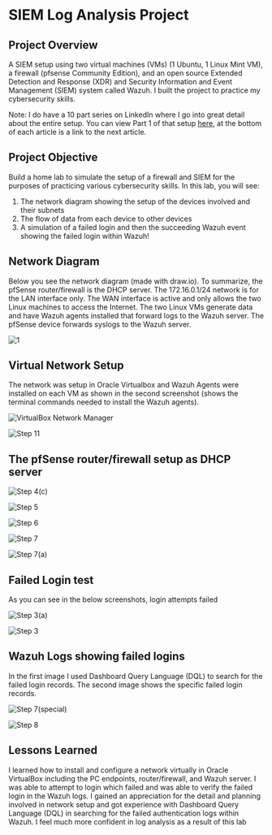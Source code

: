 <h1> SIEM Log Analysis Project </h1>

<h2> Project Overview </h2>

A SIEM setup using two virtual machines (VMs) (1 Ubuntu, 1 Linux Mint VM), a firewall (pfsense Community Edition), and an open source Extended Detection and Response (XDR) and Security Information and Event Management (SIEM) system called Wazuh. I built the project to practice my cybersecurity skills. 

Note: I do have a 10 part series on LinkedIn where I go into great detail about the entire setup. You can view Part 1 of that setup <a href="https://www.linkedin.com/pulse/siem-project-lab-setup-part-1-install-oracle-nicholas-piersimoni-puxte/?trackingId=%2Fq3V7dKkz2Gm6GlBAlkttQ%3D%3D">here</a>, at the bottom of each article is a link to the next article. 

<h2> Project Objective </h2>

Build a home lab to simulate the setup of a firewall and SIEM for the purposes of practicing various cybersecurity skills. In this lab, you will see:

1. The network diagram showing the setup of the devices involved and their subnets
2. The flow of data from each device to other devices
3. A simulation of a failed login and then the succeeding Wazuh event showing the failed login within Wazuh!

<h2> Network Diagram </h2>

Below you see the network diagram (made with draw.io). To summarize, the pfSense router/firewall is the DHCP server. The 172.16.0.1/24 network is for the LAN interface only. The WAN interface is active and only allows the two Linux machines to access the Internet. The two Linux VMs generate data and have Wazuh agents installed that forward logs to the Wazuh server. The pfSense device forwards syslogs to the Wazuh server. 

![1](https://github.com/user-attachments/assets/189a7dac-2e33-45b0-b221-381d6beadbb2)

<h2> Virtual Network Setup </h2>

The network was setup in Oracle Virtualbox and Wazuh Agents were installed on each VM as shown in the second screenshot (shows the terminal commands needed to install the Wazuh agents).

![VirtualBox Network Manager](https://github.com/user-attachments/assets/e397f62b-7754-4b78-a39a-f610da825067)

![Step 11](https://github.com/user-attachments/assets/9c4b26d8-75ef-428a-aff4-8c1853bddd68)

<h2> The pfSense router/firewall setup as DHCP server </h2>

![Step 4(c)](https://github.com/user-attachments/assets/584ef296-38b6-43e0-b70a-b4d8ef310663)

![Step 5](https://github.com/user-attachments/assets/6326339c-e49f-4fa3-b0d9-e86b609eb24d)

![Step 6](https://github.com/user-attachments/assets/80f98af9-2e54-400c-9a62-722a43f88dfa)

![Step 7](https://github.com/user-attachments/assets/67cebe96-98e4-4760-a841-0a71f1435528)

![Step 7(a)](https://github.com/user-attachments/assets/e12db965-0ae6-48ec-86d9-c18db733cdef)


<h2> Failed Login test </h2>

As you can see in the below screenshots, login attempts failed

![Step 3(a)](https://github.com/user-attachments/assets/6fd7041b-baba-4b15-a19e-e7d36fd32dee)

![Step 3](https://github.com/user-attachments/assets/a0d34914-7b36-49ea-8bae-4646912cff22)


<h2> Wazuh Logs showing failed logins </h2>

In the first image I used Dashboard Query Language (DQL) to search for the failed login records. The second image shows the specific failed login records. 

![Step 7(special)](https://github.com/user-attachments/assets/2fe641b5-e6fc-4275-8009-c60cfc3d7a1b)

![Step 8](https://github.com/user-attachments/assets/718c7c36-f25a-49aa-b602-832fcf3f6a30)

<h2> Lessons Learned </h2>

I learned how to install and configure a network virtually in Oracle VirtualBox including the PC endpoints, router/firewall, and Wazuh server. I was able to attempt to login which failed and was able to verify the failed login in the Wazuh logs. I gained an appreciation for the detail and planning involved in network setup and got experience with Dashboard Query Language (DQL) in searching for the failed authentication logs within Wazuh. I feel much more confident in log analysis as a result of this lab



